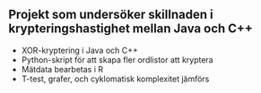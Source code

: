 ## Projekt som undersöker skillnaden i krypteringshastighet mellan Java och C++

- XOR-kryptering i Java och C++
- Python-skript för att skapa fler ordlistor att kryptera
- Mätdata bearbetas i R
- T-test, grafer, och cyklomatisk komplexitet jämförs
